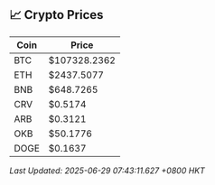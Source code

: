 ## 📈 Crypto Prices

| Coin | Price |
| ---- | ----- |
| BTC | $107328.2362 |
| ETH | $2437.5077 |
| BNB | $648.7265 |
| CRV | $0.5174 |
| ARB | $0.3121 |
| OKB | $50.1776 |
| DOGE | $0.1637 |

_Last Updated: 2025-06-29 07:43:11.627 +0800 HKT_